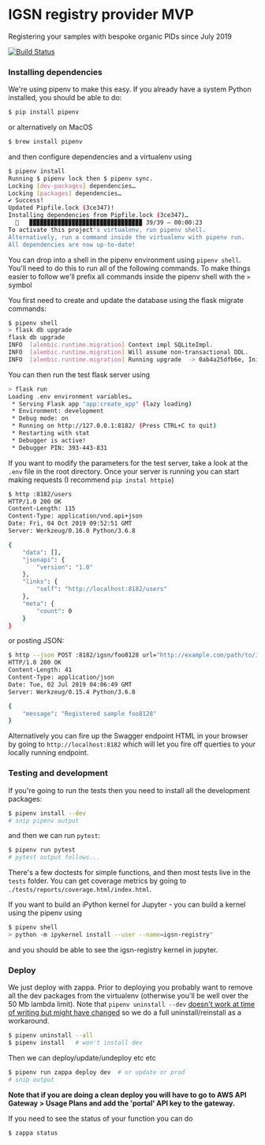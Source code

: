 # IGSN registry provider MVP

Registering your samples with bespoke organic PIDs since July 2019

[![Build Status](https://travis-ci.com/IGSN/igsn-registry-mvp.svg?branch=master)](https://travis-ci.com/IGSN/igsn-registry-mvp)

### Installing dependencies

We're using pipenv to make this easy. If you already have a system Python installed, you should be able to do:


```bash
$ pip install pipenv
```

or alternatively on MacOS

```bash
$ brew install pipenv
```

and then configure dependencies and a virtualenv using

```bash
$ pipenv install
Running $ pipenv lock then $ pipenv sync.
Locking [dev-packages] dependencies…
Locking [packages] dependencies…
✔ Success!
Updated Pipfile.lock (3ce347)!
Installing dependencies from Pipfile.lock (3ce347)…
  🐍   ▉▉▉▉▉▉▉▉▉▉▉▉▉▉▉▉▉▉▉▉▉▉▉▉▉▉▉▉▉▉▉▉ 39/39 — 00:00:23
To activate this project's virtualenv, run pipenv shell.
Alternatively, run a command inside the virtualenv with pipenv run.
All dependencies are now up-to-date!
```

You can drop into a shell in the pipenv environment using `pipenv shell`. You'll need to do this to run all of the following commands. To make things easier to follow we'll prefix all commands inside the pipenv shell with the `>` symbol

You first need to create and update the database using the flask migrate commands:

```bash
$ pipenv shell
> flask db upgrade
flask db upgrade
INFO  [alembic.runtime.migration] Context impl SQLiteImpl.
INFO  [alembic.runtime.migration] Will assume non-transactional DDL.
INFO  [alembic.runtime.migration] Running upgrade  -> 0ab4a25dfb6e, Initial migration
```

You can then run the test flask server using

```bash
> flask run
Loading .env environment variables…
 * Serving Flask app "app:create_app" (lazy loading)
 * Environment: development
 * Debug mode: on
 * Running on http://127.0.0.1:8182/ (Press CTRL+C to quit)
 * Restarting with stat
 * Debugger is active!
 * Debugger PIN: 393-443-831
```

If you want to modify the parameters for the test server, take a look at the `.env` file in the root directory. Once your server is running you can start making requests (I recommend `pip instal httpie`)

```bash
$ http :8182/users
HTTP/1.0 200 OK
Content-Length: 115
Content-Type: application/vnd.api+json
Date: Fri, 04 Oct 2019 09:52:51 GMT
Server: Werkzeug/0.16.0 Python/3.6.8

{
    "data": [],
    "jsonapi": {
        "version": "1.0"
    },
    "links": {
        "self": "http://localhost:8182/users"
    },
    "meta": {
        "count": 0
    }
}
```

or posting JSON:

```bash
$ http --json POST :8182/igsn/foo8128 url="http://example.com/path/to/igsn" registrant="jess"
HTTP/1.0 200 OK
Content-Length: 41
Content-Type: application/json
Date: Tue, 02 Jul 2019 04:06:49 GMT
Server: Werkzeug/0.15.4 Python/3.6.8

{
    "message": "Registered sample foo8128"
}
```

Alternatively you can fire up the Swagger endpoint HTML in your browser by going to `http://localhost:8182` which will let you fire off querties to your locally running endpoint.

### Testing and development

If you're going to run the tests then you need to install all the development packages:

```bash
$ pipenv install --dev
# snip pipenv output
```

and then we can run `pytest`:

```bash
$ pipenv run pytest
# pytest output follows...
```

There's a few doctests for simple functions, and then most tests live in the `tests` folder. You can get coverage metrics by going to `./tests/reports/coverage.html/index.html`.

If you want to build an iPython kernel for Jupyter - you can build a kernel using the pipenv using

```bash
$ pipenv shell
> python -m ipykernel install --user --name=igsn-registry"
```

and you should be able to see the igsn-registry kernel in jupyter.

### Deploy

We just deploy with zappa. Prior to deploying you probably want to remove all the dev
packages from the virtualenv (otherwise you'll be well over the 50 Mb lambda limit). Note that `pipenv uninstall --dev` [doesn't work at time of writing but might have changed](https://github.com/pypa/pipenv/issues/3385) so we do a full uninstall/reinstall as a workaround.

```bash
$ pipenv uninstall --all
$ pipenv install   # won't install dev
```

Then we can deploy/update/undeploy etc etc

```bash
$ pipenv run zappa deploy dev  # or update or prod
# snip output
```

**Note that if you are doing a clean deploy you will have to go to AWS API Gateway > Usage Plans and add the 'portal' API key to the gateway.**

If you need to see the status of your function you can do

```bash
$ zappa status
```
